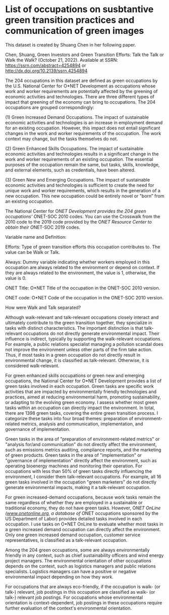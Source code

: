 # List of occupations on susbtantive green transition practices and communication of green images

This dataset is created by Shuang Chen in her following paper.

Chen, Shuang, Green Investors and Green Transition Efforts: Talk the Talk or Walk the Walk? (October 21, 2022). Available at SSRN: https://ssrn.com/abstract=4254894 or http://dx.doi.org/10.2139/ssrn.4254894

The 204 occupations in this dataset are defined as green occupations by the U.S. National Center for O*NET Development as occupations whose work and worker requirements are potentially affected by the greening of economic activities and technologies. There are three different types of impact that greening of the economy can bring to occupations. The 204 occupations are grouped correspondingly: 

(1) Green Increased Demand Occupations. The impact of sustainable economic activities and technologies is an increase in employment demand for an existing occupation. However, this impact does not entail significant changes in the work and worker requirements of the occupation. The work context may change, but the tasks themselves do not. 

(2) Green Enhanced Skills Occupations. The impact of sustainable economic activities and technologies results in a significant change in the work and worker requirements of an existing occupation. The essential purposes of the occupation remain the same, but tasks, skills, knowledge, and external elements, such as credentials, have been altered.

(3) Green New and Emerging Occupations. The impact of sustainable economic activities and technologies is sufficient to create the need for unique work and worker requirements, which results in the generation of a new occupation. This new occupation could be entirely novel or "born” from an existing occupation.

The National Center for O*NET Development provides the 204 green occupations' O*NET-SOC 2010 codes. You can use the Crosswalk from the 2010 code to the 2019 code provided by the O*NET Resource Center to obtain their O*NET-SOC 2019 codes.

Variable name	and Definition:

Efforts:	Type of green transition efforts this occupation contributes to. The value can be Walk or Talk. 

Always:	Dummy variable indicating whether workers employed in this occupation are always related to the environment or depend on context. If they are always related to the environment, the value is 1, otherwise, the value is 0.

ONET Title:	O*NET Title of the occupation in the ONET-SOC 2010 version.

ONET code:	O*NET Code of the occupation in the ONET-SOC 2010 version.

How were Walk and Talk separated?

Although walk-relevant and talk-relevant occupations closely interact and ultimately contribute to the green transition together, they specialize in tasks with distinct characteristics. The important distinction is that talk-relevant occupations do not directly generate environmental impact. Their influence is indirect, typically by supporting the walk-relevant occupations. For example, a public relations specialist managing a pollution scandal does not improve the environment unless other parts of the firm take action. Thus, if most tasks in a green occupation do not directly result in environmental change, it is classified as talk-relevant. Otherwise, it is considered walk-relevant.

For green enhanced skills occupations or green new and emerging occupations, the National Center for O*NET Development provides a list of green tasks involved in each occupation. Green tasks are specific work activities that are impacted by environmentally friendly technologies and practices, aimed at reducing environmental harm, promoting sustainability, or adapting to the evolving green economy. I assess whether most green tasks within an occupation can directly impact the environment. In total, there are 1398 green tasks, covering the entire green transition process. I categorize these tasks into four broad themes: preparation of environment-related metrics, analysis and communication, implementation, and governance of implementation.

Green tasks in the area of "preparation of environment-related metrics" or "analysis for/and communication" do not directly affect the environment, such as emissions metrics auditing, compliance reports, and the marketing of green products. Green tasks in the area of "implementation" or "governance of implementation" directly affect the environment, such as operating bioenergy machines and monitoring their operation. For occupations with less than 50\% of green tasks directly influencing the environment, I consider them talk-relevant occupations. For example, all 16 green tasks involved in the occupation "green marketers" do not directly generate environmental impacts, making it a talk-relevant occupation. 

For green increased-demand occupations, because work tasks remain the same regardless of whether they are employed in a sustainable or traditional economy, they do not have green tasks. However, O*NET OnLine (www.onetonline.org, a database of O*NET occupations sponsored by the US Department of Labor) provides detailed tasks involved in each occupation. I use tasks on O*NET OnLine to evaluate whether most tasks in a green increased demand occupation can directly affect the environment. Only one green increased demand occupation, customer service representatives, is classified as a talk-relevant occupation.

Among the 204 green occupations, some are always environmentally friendly in any context, such as chief sustainability officers and wind energy project managers. The environmental orientation of other occupations depends on the context, such as logistics managers and public relations specialists. Logistics managers can have a positive or negative environmental impact depending on how they work. 

For occupations that are always eco-friendly, if the occupation is walk- (or talk-) relevant, job postings in this occupation are classified as walk- (or talk-) relevant job postings. For occupations whose environmental orientation is context-dependent, job postings in these occupations require further evaluation of the context's environmental orientation.
